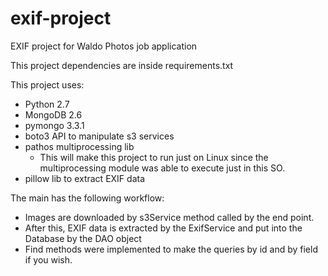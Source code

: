 # exif-project
EXIF project for Waldo Photos job application

This project dependencies are inside requirements.txt

This project uses:

  - Python 2.7
  - MongoDB 2.6
  - pymongo 3.3.1
  - boto3 API to manipulate s3 services
  - pathos multiprocessing lib
    - This will make this project to run just on Linux since the multiprocessing module was able to execute just in this SO.
  - pillow lib to extract EXIF data
  
The main has the following workflow:

  - Images are downloaded by s3Service method called by the end point.
  - After this, EXIF data is extracted by the ExifService and put into the Database by the DAO object
  - Find methods were implemented to make the queries by id and by field if you wish.
